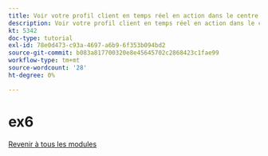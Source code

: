 ```yaml
---
title: Voir votre profil client en temps réel en action dans le centre d’appels
description: Voir votre profil client en temps réel en action dans le centre d’appels
kt: 5342
doc-type: tutorial
exl-id: 78e0d473-c93a-4697-a6b9-6f353b094bd2
source-git-commit: b083a817700320e8e45645702c2868423c1fae99
workflow-type: tm+mt
source-wordcount: '28'
ht-degree: 0%

---
```


# ex6

[Revenir à tous les modules](../../../overview.md)
